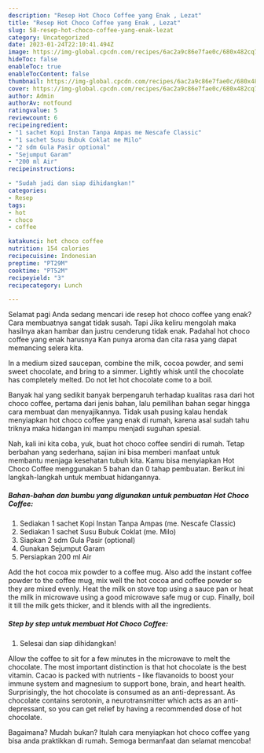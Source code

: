 ```yaml
---
description: "Resep Hot Choco Coffee yang Enak , Lezat"
title: "Resep Hot Choco Coffee yang Enak , Lezat"
slug: 58-resep-hot-choco-coffee-yang-enak-lezat
category: Uncategorized
date: 2023-01-24T22:10:41.494Z
image: https://img-global.cpcdn.com/recipes/6ac2a9c86e7fae0c/680x482cq70/hot-choco-coffee-foto-resep-utama.jpg
hideToc: false
enableToc: true
enableTocContent: false
thumbnail: https://img-global.cpcdn.com/recipes/6ac2a9c86e7fae0c/680x482cq70/hot-choco-coffee-foto-resep-utama.jpg
cover: https://img-global.cpcdn.com/recipes/6ac2a9c86e7fae0c/680x482cq70/hot-choco-coffee-foto-resep-utama.jpg
author: Admin
authorAv: notfound
ratingvalue: 5
reviewcount: 6
recipeingredient:
- "1 sachet Kopi Instan Tanpa Ampas me Nescafe Classic"
- "1 sachet Susu Bubuk Coklat me Milo"
- "2 sdm Gula Pasir optional"
- "Sejumput Garam"
- "200 ml Air"
recipeinstructions:

- "Sudah jadi dan siap dihidangkan!"
categories:
- Resep
tags:
- hot
- choco
- coffee

katakunci: hot choco coffee 
nutrition: 154 calories
recipecuisine: Indonesian
preptime: "PT29M"
cooktime: "PT52M"
recipeyield: "3"
recipecategory: Lunch

---
```



Selamat pagi Anda sedang mencari ide resep hot choco coffee yang enak? Cara membuatnya sangat tidak susah. Tapi Jika keliru mengolah maka hasilnya akan hambar dan justru cenderung tidak enak. Padahal hot choco coffee yang enak harusnya Kan punya aroma dan cita rasa yang dapat memancing selera kita.


In a medium sized saucepan, combine the milk, cocoa powder, and semi sweet chocolate, and bring to a simmer. Lightly whisk until the chocolate has completely melted. Do not let hot chocolate come to a boil.

Banyak hal yang sedikit banyak berpengaruh terhadap kualitas rasa dari hot choco coffee, pertama dari jenis bahan, lalu pemilihan bahan segar hingga cara membuat dan menyajikannya. Tidak usah pusing kalau hendak menyiapkan hot choco coffee yang enak di rumah, karena asal sudah tahu triknya maka hidangan ini mampu menjadi suguhan spesial.


Nah, kali ini kita coba, yuk, buat hot choco coffee sendiri di rumah. Tetap berbahan yang sederhana, sajian ini bisa memberi manfaat untuk membantu menjaga kesehatan tubuh kita. Kamu bisa menyiapkan Hot Choco Coffee menggunakan 5 bahan dan 0 tahap pembuatan. Berikut ini langkah-langkah untuk membuat hidangannya.

<!--inarticleads1-->

##### Bahan-bahan dan bumbu yang digunakan untuk pembuatan Hot Choco Coffee:

1. Sediakan 1 sachet Kopi Instan Tanpa Ampas (me. Nescafe Classic)
1. Sediakan 1 sachet Susu Bubuk Coklat (me. Milo)
1. Siapkan 2 sdm Gula Pasir (optional)
1. Gunakan Sejumput Garam
1. Persiapkan 200 ml Air


Add the hot cocoa mix powder to a coffee mug. Also add the instant coffee powder to the coffee mug, mix well the hot cocoa and coffee powder so they are mixed evenly. Heat the milk on stove top using a sauce pan or heat the milk in microwave using a good microwave safe mug or cup. Finally, boil it till the milk gets thicker, and it blends with all the ingredients. 

<!--inarticleads2-->

##### Step by step untuk membuat Hot Choco Coffee:


1. Selesai dan siap dihidangkan!

Allow the coffee to sit for a few minutes in the microwave to melt the chocolate. The most important distinction is that hot chocolate is the best vitamin. Cacao is packed with nutrients - like flavanoids to boost your immune system and magnesium to support bone, brain, and heart health. Surprisingly, the hot chocolate is consumed as an anti-depressant. As chocolate contains serotonin, a neurotransmitter which acts as an anti-depressant, so you can get relief by having a recommended dose of hot chocolate. 

Bagaimana? Mudah bukan? Itulah cara menyiapkan hot choco coffee yang bisa anda praktikkan di rumah. Semoga bermanfaat dan selamat mencoba!
